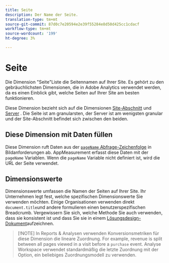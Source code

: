 ```yaml
---
title: Seite
description: Der Name der Seite.
translation-type: tm+mt
source-git-commit: 87d0c7e20594e2e39f55284e8d50d425cc1cdacf
workflow-type: tm+mt
source-wordcount: '199'
ht-degree: 3%

---
```



# Seite

Die Dimension &quot;Seite&quot;Liste die Seitennamen auf Ihrer Site. Es gehört zu den gebräuchlichsten Dimensionen, die in Adobe Analytics verwendet werden, da es einen Einblick gibt, welche Seiten auf Ihrer Site am besten funktionieren.

Diese Dimension bezieht sich auf die Dimensionen [Site-Abschnitt](site-section.md) und [Server](server.md) . Die Seite ist am granularsten, der Server ist am wenigsten granular und der Site-Abschnitt befindet sich zwischen den beiden.

## Diese Dimension mit Daten füllen

Diese Dimension ruft Daten aus der [`pageName` Abfrage-Zeichenfolge](/help/implement/validate/query-parameters.md) in Bildanforderungen ab. AppMeasurement erfasst diese Daten mit der `pageName` Variablen. Wenn die `pageName` Variable nicht definiert ist, wird die URL der Seite verwendet.

## Dimensionswerte

Dimensionswerte umfassen die Namen der Seiten auf Ihrer Site. Ihr Unternehmen legt fest, welche spezifischen Dimensionswerte Sie verwenden möchten. Einige Organisationen verwenden direkt `document.title`und andere formulieren einen benutzerspezifischen Breadcrumb. Vergewissern Sie sich, welche Methode Sie auch verwenden, dass sie konsistent ist und dass Sie sie in einem [Lösungsdesign-Dokument](/help/implement/prepare/solution-design.md)aufzeichnen.

>[!NOTE] In Reports &amp; Analysen verwenden Konversionsmetriken für diese Dimension die lineare Zuordnung. For example, revenue is split between all pages viewed in a visit before a `purchase` event. Analyse Workspace verwendet standardmäßig die letzte Zuordnung mit der Option, ein beliebiges Zuordnungsmodell zu verwenden.
